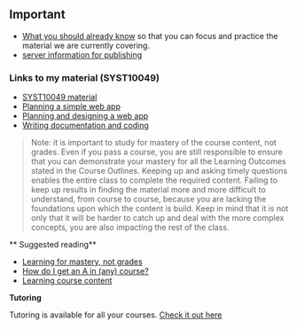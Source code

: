 ## Important

- [What you should already know](https://ebajcar.github.io/web10199/material/material_programming.html#page13) so that you can focus and practice the material we are currently covering. 
- [server information for publishing](https://bajcar.dev.fast.sheridanc.on.ca/www10049/checklists/server_information.mp4)


### Links to my material (SYST10049)
- [SYST10049 material](https://ebajcar.github.io/modules_syst10049/)
- [Planning a simple web app](https://ebajcar.github.io/modules_syst10049/pages/ch_2_3_1.html)
- [Planning and designing a web app](https://ebajcar.github.io/modules_syst10049/pages/ch_2_4_1.html)
- [Writing documentation and coding](https://ebajcar.github.io/modules_syst10049/pages/ch_2_4_2.html)

> Note: it is important to study for mastery of the course content, not grades. Even if you pass a course, you are still responsible to ensure that you can demonstrate your mastery for all the Learning Outcomes stated in the Course Outlines. Keeping up and asking timely questions enables the entire class to complete the required content.  Failing to keep up results in finding the material more and more difficult to understand, from course to course, because you are lacking the foundations upon which the content is build. Keep in mind that it is not only that it will be harder to catch up and deal with the more complex concepts, you are also impacting the rest of the class.

** Suggested reading**

- [Learning for mastery, not grades](https://www.notion.so/ellen10049/Learning-for-mastery-not-grades-5d0bd4fc3a914e36b73e7685e3d1ec53)
- [How do I get an A in (any) course?](https://www.notion.so/ellen10049/How-do-I-get-an-A-in-any-course-be6f9035862f48139b2fdc417922a77c)
- [Learning course content](https://www.notion.so/ellen10049/Learning-course-content-72b51f6c844e42df9e92f73b71bc374b)

**Tutoring**

Tutoring is available for all your courses. [Check it out here](https://central.sheridancollege.ca/tutoring)

